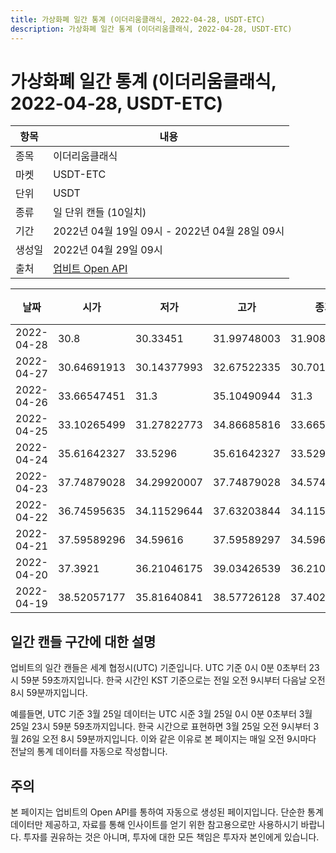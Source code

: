 ```yaml
---
title: 가상화폐 일간 통계 (이더리움클래식, 2022-04-28, USDT-ETC)
description: 가상화폐 일간 통계 (이더리움클래식, 2022-04-28, USDT-ETC)
---
```



가상화폐 일간 통계 (이더리움클래식, 2022-04-28, USDT-ETC)
===

|항목|내용|
|--|--|
|종목|이더리움클래식|
|마켓|USDT-ETC|
|단위|USDT|
|종류|일 단위 캔들 (10일치)|
|기간|2022년 04월 19일 09시 - 2022년 04월 28일 09시|
|생성일|2022년 04월 29일 09시|
|출처|[업비트 Open API](https://docs.upbit.com)|


|날짜|시가|저가|고가|종가|비고|
|--|--|--|--|--|--|
|2022-04-28|30.8|30.33451|31.99748003|31.90895814|    |
|2022-04-27|30.64691913|30.14377993|32.67522335|30.70118001|    |
|2022-04-26|33.66547451|31.3|35.10490944|31.3|    |
|2022-04-25|33.10265499|31.27822773|34.86685816|33.66547451|    |
|2022-04-24|35.61642327|33.5296|35.61642327|33.5296|    |
|2022-04-23|37.74879028|34.29920007|37.74879028|34.57485205|    |
|2022-04-22|36.74595635|34.11529644|37.63203844|34.11529644|    |
|2022-04-21|37.59589296|34.59616|37.59589297|34.59616|    |
|2022-04-20|37.3921|36.21046175|39.03426539|36.21046175|    |
|2022-04-19|38.52057177|35.81640841|38.57726128|37.40205|    |


일간 캔들 구간에 대한 설명
---


업비트의 일간 캔들은 세계 협정시(UTC) 기준입니다. 
UTC 기준 0시 0분 0초부터 23시 59분 59초까지입니다. 
한국 시간인 KST 기준으로는 전일 오전 9시부터 다음날 오전 8시 59분까지입니다. 


예를들면, UTC 기준 3월 25일 데이터는 UTC 시준 3월 25일 0시 0분 0초부터 3월 25일 23시 59분 59초까지입니다. 
한국 시간으로 표현하면 3월 25일 오전 9시부터 3월 26일 오전 8시 59분까지입니다. 
이와 같은 이유로 본 페이지는 매일 오전 9시마다 전날의 통계 데이터를 자동으로 작성합니다. 


주의
---


본 페이지는 업비트의 Open API를 통하여 자동으로 생성된 페이지입니다. 
단순한 통계 데이터만 제공하고, 자료를 통해 인사이트를 얻기 위한 참고용으로만 사용하시기 바랍니다. 
투자를 권유하는 것은 아니며, 투자에 대한 모든 책임은 투자자 본인에게 있습니다. 
